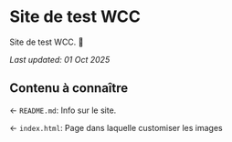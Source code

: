 # Site de test WCC

Site de test WCC. 🦄

_Last updated: 01 Oct 2025_

## Contenu à connaître

← `README.md`: Info sur le site.

← `index.html`: Page dans laquelle customiser les images
